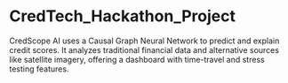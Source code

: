 # CredTech_Hackathon_Project
CredScope AI uses a   Causal Graph Neural Network to predict and explain credit scores. It analyzes traditional financial data and alternative sources like satellite imagery, offering a dashboard with time-travel and stress testing features.
